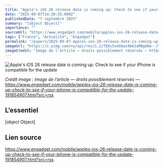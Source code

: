 ```yaml
---
title: "Apple's iOS 26 release date is coming up: Check to see if your iPhone is compatible for the update"
date: "2025-09-07T14:30:35.000Z"
publishedDate: "7 septembre 2025"
summary: "[object Object]"
importance: ""
sourceUrl: "https://www.engadget.com/mobile/apples-ios-26-release-date-is-coming-up-check-to-see-if-your-iphone-is-compatible-for-the-update-191854907.html?src=rss"
tags: ["France", "Actualité", "Engadget"]
permalink: "/papers/2025-09-07-apples-ios-26-release-date-is-coming-up-check-to-see-if-your-iphone-is-compatible-for-the-update"
imageUrl: "https://s.yimg.com/ny/api/res/1.2/fEKc5u4Xbwz4bAJaMBg6Nw--/YXBwaWQ9aGlnaGxhbmRlcjt3PTEyMDA7aD03Njc-/https://s.yimg.com/os/creatr-uploaded-images/2025-06/75b5ad50-463f-11f0-af6c-55396f9d69b9"
imageCredit: "Image de l’article — droits possiblement réservés — https://www.engadget.com/mobile/apples-ios-26-release-date-is-coming-up-check-to-see-if-your-iphone-is-compatible-for-the-update-191854907.html?src=rss"
---
```


![Apple's iOS 26 release date is coming up: Check to see if your iPhone is compatible for the update](https://s.yimg.com/ny/api/res/1.2/fEKc5u4Xbwz4bAJaMBg6Nw--/YXBwaWQ9aGlnaGxhbmRlcjt3PTEyMDA7aD03Njc-/https://s.yimg.com/os/creatr-uploaded-images/2025-06/75b5ad50-463f-11f0-af6c-55396f9d69b9)

*Crédit image : Image de l’article — droits possiblement réservés — https://www.engadget.com/mobile/apples-ios-26-release-date-is-coming-up-check-to-see-if-your-iphone-is-compatible-for-the-update-191854907.html?src=rss*

## L’essentiel

[object Object]

## Lien source

https://www.engadget.com/mobile/apples-ios-26-release-date-is-coming-up-check-to-see-if-your-iphone-is-compatible-for-the-update-191854907.html?src=rss
